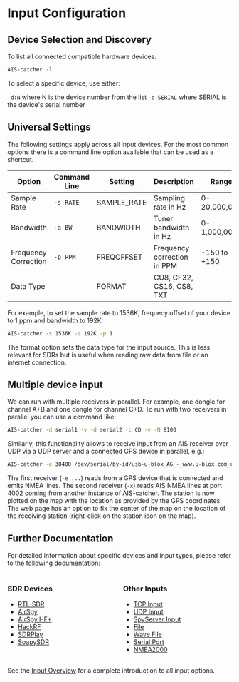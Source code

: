 # Input Configuration

## Device Selection and Discovery

To list all connected compatible hardware devices:
```bash
AIS-catcher -l
```
To select a specific device, use either:

`-d:N` where N is the device number from the list
`-d SERIAL` where SERIAL is the device's serial number

## Universal Settings
The following settings apply across all input devices. For the most common options there is a command line option available that can be used as a shortcut. 

| Option | Command Line | Setting | Description | Range | Default |
|---------|--------------|---|----------|--------|---------|
| Sample Rate | `-s RATE` | <span class="cmd-setting">SAMPLE_RATE</span> | Sampling rate in Hz | 0-20,000,000 | Device-specific |
| Bandwidth | `-a BW` | <span class="cmd-setting">BANDWIDTH</span> | Tuner bandwidth in Hz | 0-1,000,000 | 0 (none) |
| Frequency Correction | `-p PPM` | <span class="cmd-setting">FREQOFFSET</span> | Frequency correction in PPM | -150 to +150 | 0 |
| Data Type | | <span class="cmd-setting">FORMAT</span> | CU8, CF32, CS16, CS8, TXT| | Device-specific |


For example, to set the sample rate to 1536K, frequecy offset of your device to 1 ppm and bandwidth to 192K:
```bash
AIS-catcher -s 1536K -a 192K -p 1
```

The format option sets the data type for the input source. This is less relevant for SDRs but is useful when reading raw data from file or an internet connection.

## Multiple device input

We can run with multiple receivers in parallel. For example, one dongle for channel A+B and one dongle for channel C+D. To run with two receivers in parallel you can use a command like:
```bash
AIS-catcher -d serial1 -v -d serial2 -c CD -v -N 8100
```

Similarly, this functionality allows to receive input from an AIS receiver over UDP via a UDP server and a connected GPS device in parallel, e.g.:
```bash
AIS-catcher -e 38400 /dev/serial/by-id/usb-u-blox_AG_-_www.u-blox.com_u-blox_7_-_GPS_GNSS_Receiver-if00 -x 192.168.1.235 4002
```
The first receiver (`-e ...`) reads from a GPS device that is connected and emits NMEA lines. The second receiver (`-x`) reads AIS NMEA lines at port 4002 coming from another instance of AIS-catcher. The station is now plotted on the map with the location as provided
by the GPS coordinates. The web page has an option to fix the center of the map on the location of the receiving station (right-click on the station icon on the map).


## Further Documentation

For detailed information about specific devices and input types, please refer to the following documentation:


<style>
.device-links {
  display: grid;
  grid-template-columns: repeat(2, 1fr);
  gap: 1rem;
  margin: 1rem 0;
}

</style>

<div class="device-links" markdown>
  <div markdown>

### SDR Devices

- [RTL-SDR ](rtlsdr.md)
- [AirSpy ](airspy.md)
- [AirSpy HF+ ](airspyhf.md)
- [HackRF ](hackrf.md)
- [SDRPlay ](sdrplay.md)
- [SoapySDR ](soapysdr.md)
</div>
<div  markdown>

### Other Inputs

- [TCP Input](tcp.md)
- [UDP Input](udp.md)
- [SpyServer Input](spyserver.md)
- [File ](file.md)
- [Wave File ](wav.md)
- [Serial Port ](serial.md)
- [NMEA2000 ](NMEA2000.md)
  </div>
</div>

See the [Input Overview](overview.md) for a complete introduction to all input options.

